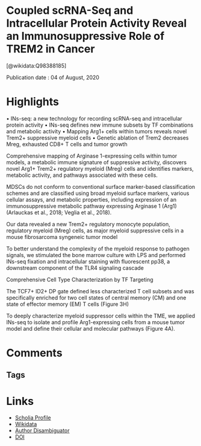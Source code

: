 
Coupled scRNA-Seq and Intracellular Protein Activity Reveal an Immunosuppressive Role of TREM2 in Cancer
========================================================================================================
  
  [@wikidata:Q98388185]  
  
Publication date : 04 of August, 2020  

# Highlights
• INs-seq: a new technology for recording scRNA-seq and intracellular protein activity
• INs-seq defines new immune subsets by TF combinations and metabolic activity
• Mapping Arg1+ cells within tumors reveals novel Trem2+ suppressive myeloid cells
• Genetic ablation of Trem2 decreases Mreg, exhausted CD8+ T cells and tumor growth

Comprehensive mapping of Arginase 1-expressing cells within tumor models, a metabolic immune signature of suppressive activity, discovers novel Arg1+ Trem2+ regulatory myeloid (Mreg) cells and identifies markers, metabolic activity, and pathways associated with these cells.


MDSCs do not conform to conventional surface marker-based classification schemes and are classified using broad myeloid surface markers, various cellular assays, and metabolic properties, including expression of an immunosuppressive metabolic pathway expressing Arginase 1 (Arg1) (Arlauckas et al., 2018; Veglia et al., 2018).

Our data revealed a new Trem2+ regulatory monocyte population, regulatory myeloid (Mreg) cells, as major myeloid suppressive cells in a mouse fibrosarcoma syngeneic tumor model


To better understand the complexity of the myeloid response to pathogen signals, we stimulated the bone marrow culture with LPS and performed INs-seq fixation and intracellular staining with fluorescent pp38, a downstream component of the TLR4 signaling cascade

 Comprehensive Cell Type Characterization by TF Targeting

The TCF7+ ID2+ DP gate defined less characterized T cell subsets and was specifically enriched for two cell states of central memory (CM) and one state of effector memory (EM) T cells (Figure 3H)


To deeply characterize myeloid suppressor cells within the TME, we applied INs-seq to isolate and profile Arg1-expressing cells from a mouse tumor model and define their cellular and molecular pathways (Figure 4A).



# Comments

## Tags

# Links
  
 * [Scholia Profile](https://scholia.toolforge.org/work/Q98388185)  
 * [Wikidata](https://www.wikidata.org/wiki/Q98388185)  
 * [Author Disambiguator](https://author-disambiguator.toolforge.org/work_item_oauth.php?id=Q98388185&batch_id=&match=1&author_list_id=&doit=Get+author+links+for+work)  
 * [DOI](https://doi.org/10.1016/J.CELL.2020.06.032)  
